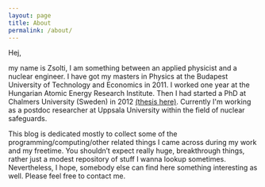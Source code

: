 ```yaml
---
layout: page
title: About
permalink: /about/
---
```


Hej,

my name is Zsolti, I am something between an applied physicist and a nuclear engineer. I have got my masters in Physics at the Budapest University of Technology and Economics in 2011. I worked one year at the Hungarian Atomic Energy Research Institute. Then I had started a PhD at Chalmers University (Sweden) in 2012 [(thesis here)](http://publications.lib.chalmers.se/publication/242428-neutron-monitoring-based-on-the-higher-order-statistics-of-fission-chamber-signals). Currently I'm working as a postdoc researcher at Uppsala University within the field of nuclear safeguards.

This blog is dedicated mostly to collect some of the programming/computing/other related things I came across during my work and my freetime. You shouldn’t expect really huge, breakthrough things, rather just a modest repository of stuff I wanna lookup sometimes. Nevertheless, I hope, somebody else can find here something interesting as well. Please feel free to contact me.
